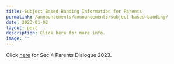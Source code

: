 ```yaml
---
title: Subject Based Banding Information for Parents
permalink: /announcements/announcements/subject-based-banding/
date: 2023-01-02
layout: post
description: Click here for more info.
image: ""
---
```

Click [here](/files/2022%20SBB%20Briefing%20Slides%20for%20Parents%20for%20sch%20website.pdf) for Sec 4 Parents Dialogue 2023.